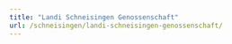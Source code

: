 ```yaml
---
title: "Landi Schneisingen Genossenschaft"
url: /schneisingen/landi-schneisingen-genossenschaft/
---
```

